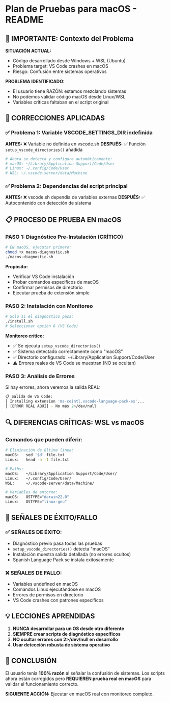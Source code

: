 # Plan de Pruebas para macOS - README

## 🚨 IMPORTANTE: Contexto del Problema

**SITUACIÓN ACTUAL:**

- Código desarrollado desde Windows + WSL (Ubuntu)
- Problema target: VS Code crashes en macOS
- Riesgo: Confusión entre sistemas operativos

**PROBLEMA IDENTIFICADO:**

- El usuario tiene RAZÓN: estamos mezclando sistemas
- No podemos validar código macOS desde Linux/WSL
- Variables críticas faltaban en el script original

## 🔧 CORRECCIONES APLICADAS

### ✅ Problema 1: Variable VSCODE_SETTINGS_DIR indefinida

**ANTES:** ❌ Variable no definida en vscode.sh
**DESPUÉS:** ✅ Función `setup_vscode_directories()` añadida

```bash
# Ahora se detecta y configura automáticamente:
# macOS: ~/Library/Application Support/Code/User
# Linux: ~/.config/Code/User
# WSL: ~/.vscode-server/data/Machine
```

### ✅ Problema 2: Dependencias del script principal

**ANTES:** ❌ vscode.sh dependía de variables externas
**DESPUÉS:** ✅ Autocontenido con detección de sistema

## 📋 PROCESO DE PRUEBA EN macOS

### PASO 1: Diagnóstico Pre-Instalación (CRÍTICO)

```bash
# EN macOS, ejecutar primero:
chmod +x macos-diagnostic.sh
./macos-diagnostic.sh
```

**Propósito:**

- Verificar VS Code instalación
- Probar comandos específicos de macOS
- Confirmar permisos de directorio
- Ejecutar prueba de extensión simple

### PASO 2: Instalación con Monitoreo

```bash
# Solo si el diagnóstico pasa:
./install.sh
# Seleccionar opción 6 (VS Code)
```

**Monitoreo crítico:**

- ✅ Se ejecuta `setup_vscode_directories()`
- ✅ Sistema detectado correctamente como "macOS"
- ✅ Directorio configurado: ~/Library/Application Support/Code/User
- ⚠️ Errores reales de VS Code se muestran (NO se ocultan)

### PASO 3: Análisis de Errores

Si hay errores, ahora veremos la salida REAL:

```bash
📋 Salida de VS Code:
│ Installing extension 'ms-ceintl.vscode-language-pack-es'...
│ [ERROR REAL AQUÍ] - No más 2>/dev/null
```

## 🔍 DIFERENCIAS CRÍTICAS: WSL vs macOS

### Comandos que pueden diferir:

```bash
# Eliminación de última línea:
macOS:   sed '$d' file.txt
Linux:   head -n -1 file.txt

# Paths:
macOS:   ~/Library/Application Support/Code/User/
Linux:   ~/.config/Code/User/
WSL:     ~/.vscode-server/data/Machine/

# Variables de entorno:
macOS:   OSTYPE="darwin22.0"
Linux:   OSTYPE="linux-gnu"
```

## 🚨 SEÑALES DE ÉXITO/FALLO

### ✅ SEÑALES DE ÉXITO:

- Diagnóstico previo pasa todas las pruebas
- `setup_vscode_directories()` detecta "macOS"
- Instalación muestra salida detallada (no errores ocultos)
- Spanish Language Pack se instala exitosamente

### ❌ SEÑALES DE FALLO:

- Variables undefined en macOS
- Comandos Linux ejecutándose en macOS
- Errores de permisos en directorio
- VS Code crashes con patrones específicos

## 💡 LECCIONES APRENDIDAS

1. **NUNCA desarrollar para un OS desde otro diferente**
2. **SIEMPRE crear scripts de diagnóstico específicos**
3. **NO ocultar errores con 2>/dev/null en desarrollo**
4. **Usar detección robusta de sistema operativo**

## 🎯 CONCLUSIÓN

El usuario tenía **100% razón** al señalar la confusión de sistemas.
Los scripts ahora están corregidos pero **REQUIEREN prueba real en macOS**
para validar el funcionamiento correcto.

**SIGUIENTE ACCIÓN:** Ejecutar en macOS real con monitoreo completo.
